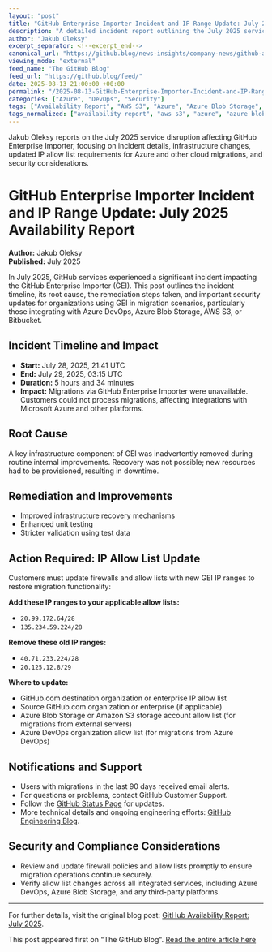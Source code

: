 ```yaml
---
layout: "post"
title: "GitHub Enterprise Importer Incident and IP Range Update: July 2025 Availability Report"
description: "A detailed incident report outlining the July 2025 service degradation for GitHub Enterprise Importer (GEI), the root cause analysis, recovery steps, infrastructure improvements, and the new required IP ranges for migrations, including Azure DevOps and Azure Storage integration details."
author: "Jakub Oleksy"
excerpt_separator: <!--excerpt_end-->
canonical_url: "https://github.blog/news-insights/company-news/github-availability-report-july-2025/"
viewing_mode: "external"
feed_name: "The GitHub Blog"
feed_url: "https://github.blog/feed/"
date: 2025-08-13 21:00:00 +00:00
permalink: "/2025-08-13-GitHub-Enterprise-Importer-Incident-and-IP-Range-Update-July-2025-Availability-Report.html"
categories: ["Azure", "DevOps", "Security"]
tags: ["Availability Report", "AWS S3", "Azure", "Azure Blob Storage", "Azure DevOps", "Bitbucket", "Change Management", "Cloud Storage", "Company News", "DevOps", "GitHub Availability Report", "GitHub Enterprise Importer", "Incident Response", "Infrastructure Recovery", "IP Allow List", "Migration", "Network Security", "News", "News & Insights", "Security", "Service Incident", "Unit Testing", "Validation"]
tags_normalized: ["availability report", "aws s3", "azure", "azure blob storage", "azure devops", "bitbucket", "change management", "cloud storage", "company news", "devops", "github availability report", "github enterprise importer", "incident response", "infrastructure recovery", "ip allow list", "migration", "network security", "news", "news insights", "security", "service incident", "unit testing", "validation"]
---
```


Jakub Oleksy reports on the July 2025 service disruption affecting GitHub Enterprise Importer, focusing on incident details, infrastructure changes, updated IP allow list requirements for Azure and other cloud migrations, and security considerations.<!--excerpt_end-->

# GitHub Enterprise Importer Incident and IP Range Update: July 2025 Availability Report

**Author:** Jakub Oleksy  
**Published:** July 2025

In July 2025, GitHub services experienced a significant incident impacting the GitHub Enterprise Importer (GEI). This post outlines the incident timeline, its root cause, the remediation steps taken, and important security updates for organizations using GEI in migration scenarios, particularly those integrating with Azure DevOps, Azure Blob Storage, AWS S3, or Bitbucket.

## Incident Timeline and Impact

- **Start:** July 28, 2025, 21:41 UTC  
- **End:** July 29, 2025, 03:15 UTC  
- **Duration:** 5 hours and 34 minutes  
- **Impact:** Migrations via GitHub Enterprise Importer were unavailable. Customers could not process migrations, affecting integrations with Microsoft Azure and other platforms.

## Root Cause

A key infrastructure component of GEI was inadvertently removed during routine internal improvements. Recovery was not possible; new resources had to be provisioned, resulting in downtime.

## Remediation and Improvements

- Improved infrastructure recovery mechanisms
- Enhanced unit testing
- Stricter validation using test data

## Action Required: IP Allow List Update

Customers must update firewalls and allow lists with new GEI IP ranges to restore migration functionality:

**Add these IP ranges to your applicable allow lists:**

- `20.99.172.64/28`
- `135.234.59.224/28`

**Remove these old IP ranges:**

- `40.71.233.224/28`
- `20.125.12.8/29`

**Where to update:**

- GitHub.com destination organization or enterprise IP allow list
- Source GitHub.com organization or enterprise (if applicable)
- Azure Blob Storage or Amazon S3 storage account allow list (for migrations from external servers)
- Azure DevOps organization allow list (for migrations from Azure DevOps)

## Notifications and Support

- Users with migrations in the last 90 days received email alerts.
- For questions or problems, contact GitHub Customer Support.
- Follow the [GitHub Status Page](https://www.githubstatus.com/) for updates.
- More technical details and ongoing engineering efforts: [GitHub Engineering Blog](https://github.blog/category/engineering/).

## Security and Compliance Considerations

- Review and update firewall policies and allow lists promptly to ensure migration operations continue securely.
- Verify allow list changes across all integrated services, including Azure DevOps, Azure Blob Storage, and any third-party platforms.

---

For further details, visit the original blog post: [GitHub Availability Report: July 2025](https://github.blog/news-insights/company-news/github-availability-report-july-2025/).

This post appeared first on "The GitHub Blog". [Read the entire article here](https://github.blog/news-insights/company-news/github-availability-report-july-2025/)

